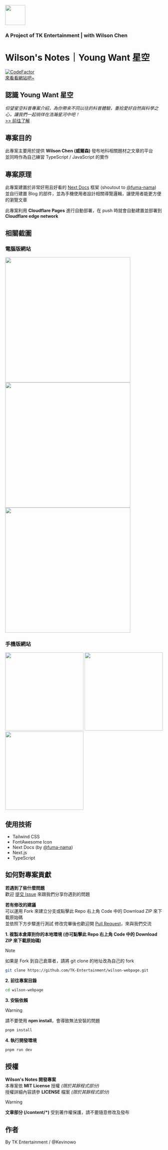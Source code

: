 <img src="https://i.imgur.com/wApgX8J.png" height=64 width=64></img>

### A Project of TK Entertainment | with Wilson Chen

# Wilson's Notes｜Young Want 星空

[![CodeFactor](https://www.codefactor.io/repository/github/tk-entertainment/wilson-webpage/badge)](https://www.codefactor.io/repository/github/tk-entertainment/wilson-webpage)  
[來看看網站吧~](https://wilson.trygong.uk)

## 認識 Young Want 星空

_仰望星空科普專案介紹，為你帶來不同以往的科普體驗，重拾愛好自然與科學之心，讓我們一起徜徉在浩瀚星河中吧！_  
[>> 前往了解](https://wilson.trygong.uk/blog/what-is-young-want-xin-kong)

## 專案目的

此專案主要用於提供 **Wilson Chen (威爾森)** 發布地科相關題材之文章的平台  
並同時作為自己練習 TypeScript / JavaScript 的實作

## 專案原理

此專案建置於非常好用且好看的 [Next Docs](https://github.com/fuma-nama/next-docs) 框架 (shoutout to [@fuma-nama](https://github.com/fuma-nama))  
並自行建置 Blog 的部件，並為手機使用者設計相關導覽邏輯，讓使用者能更方便的瀏覽文章

此專案利用 **Cloudflare Pages** 進行自動部署，在 push 時就會自動建置並部署到 **Cloudflare edge network**

## 相關截圖

### 電腦版網站

<img src="https://github.com/TK-Entertainment/wilson-webpage/assets/52964758/bd4d2172-d4fb-46a8-8fa6-a34ead15e318" width=400></img>
<img src="https://github.com/TK-Entertainment/wilson-webpage/assets/52964758/54b1ed42-3ebf-4ce4-b028-6b6a5c3a6af4" width=400></img>
<img src="https://github.com/TK-Entertainment/wilson-webpage/assets/52964758/4f677426-c6e3-49c9-a41f-aea0e714d925" width=400></img>

### 手機版網站

<img src="https://github.com/TK-Entertainment/wilson-webpage/assets/52964758/53672f4b-c20e-460b-9c5d-2519ae000ad6" width=250></img>
<img src="https://github.com/TK-Entertainment/wilson-webpage/assets/52964758/d2eae6df-f51a-46bd-a815-603fd3c64f89" width=250></img>
<img src="https://github.com/TK-Entertainment/wilson-webpage/assets/52964758/13cca01b-65e0-4894-b8fd-b03b42e84d7f" width=250></img>

## 使用技術

- Tailwind CSS
- FontAwesome Icon
- Next Docs (by [@fuma-nama](https://github.com/fuma-nama))
- Next.js
- TypeScript

## 如何對專案貢獻

**若遇到了些什麼問題**  
歡迎 [提交 Issue](https://github.com/TK-Entertainment/tkablent_music/issues) 來跟我們分享你遇到的問題

**若有修改的建議**  
可以運用 Fork 來建立分支或點擊此 Repo 右上角 Code 中的 Download ZIP 來下載原始碼  
並依照下方步驟進行測試
修改完畢後也歡迎開 [Pull Request](https://github.com/TK-Entertainment/tkablent_music/pulls)，來與我們交流

**1. 複製本倉庫到你的本地環境 (亦可點擊此 Repo 右上角 Code 中的 Download ZIP 來下載原始碼)**

> [!NOTE]  
> 如果是 Fork 到自己倉庫者，請將 git clone 的地址改為自己的 fork

```bash
git clone https://github.com/TK-Entertainment/wilson-webpage.git
```

**2. 前往專案目錄**

```bash
cd wilson-webpage
```

**3. 安裝依賴**

> [!WARNING]  
> 請不要使用 **npm install**，會導致無法安裝的問題

```bash
pnpm install
```

**4. 執行開發環境**

```bash
pnpm run dev
```

## 授權

**Wilson's Notes 開發專案**  
本專案依 **MIT License** 授權 _(限於其餘程式部分)_  
授權詳細內容請參 **LICENSE** 檔案 _(限於其餘程式部分)_

> [!WARNING]  
> **文章部分 (/content/\*)** 受到著作權保護，請不要隨意修改及發布

## 作者

By TK Entertainment / @Kevinowo
